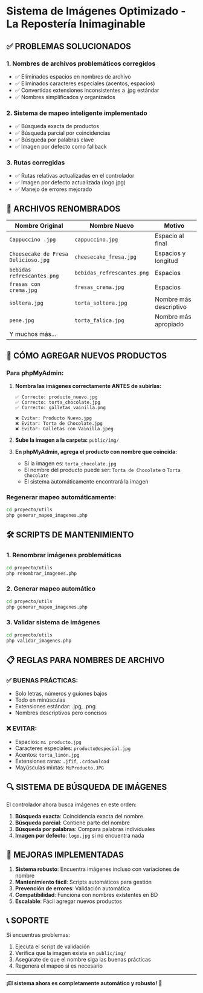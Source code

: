 # Sistema de Imágenes Optimizado - La Repostería Inimaginable

## ✅ PROBLEMAS SOLUCIONADOS

### 1. **Nombres de archivos problemáticos corregidos**
- ✅ Eliminados espacios en nombres de archivo
- ✅ Eliminados caracteres especiales (acentos, espacios)
- ✅ Convertidas extensiones inconsistentes a .jpg estándar
- ✅ Nombres simplificados y organizados

### 2. **Sistema de mapeo inteligente implementado**
- ✅ Búsqueda exacta de productos
- ✅ Búsqueda parcial por coincidencias
- ✅ Búsqueda por palabras clave
- ✅ Imagen por defecto como fallback

### 3. **Rutas corregidas**
- ✅ Rutas relativas actualizadas en el controlador
- ✅ Imagen por defecto actualizada (logo.jpg)
- ✅ Manejo de errores mejorado

## 📁 ARCHIVOS RENOMBRADOS

| Nombre Original | Nombre Nuevo | Motivo |
|----------------|--------------|--------|
| `Cappuccino .jpg` | `cappuccino.jpg` | Espacio al final |
| `Cheesecake de Fresa Delicioso.jpg` | `cheesecake_fresa.jpg` | Espacios y longitud |
| `bebidas refrescantes.png` | `bebidas_refrescantes.png` | Espacios |
| `fresas con crema.jpg` | `fresas_crema.jpg` | Espacios |
| `soltera.jpg` | `torta_soltera.jpg` | Nombre más descriptivo |
| `pene.jpg` | `torta_falica.jpg` | Nombre más apropiado |
| Y muchos más... | | |

## 🔧 CÓMO AGREGAR NUEVOS PRODUCTOS

### Para phpMyAdmin:

1. **Nombra las imágenes correctamente ANTES de subirlas:**
   ```
   ✅ Correcto: producto_nuevo.jpg
   ✅ Correcto: torta_chocolate.jpg
   ✅ Correcto: galletas_vainilla.png
   
   ❌ Evitar: Producto Nuevo.jpg
   ❌ Evitar: Torta de Chocolate.jpg  
   ❌ Evitar: Galletas con Vainilla.jpeg
   ```

2. **Sube la imagen a la carpeta:** `public/img/`

3. **En phpMyAdmin, agrega el producto con nombre que coincida:**
   - Si la imagen es: `torta_chocolate.jpg`
   - El nombre del producto puede ser: `Torta de Chocolate` o `Torta Chocolate`
   - El sistema automáticamente encontrará la imagen

### Regenerar mapeo automáticamente:

```bash
cd proyecto/utils
php generar_mapeo_imagenes.php
```

## 🛠 SCRIPTS DE MANTENIMIENTO

### 1. **Renombrar imágenes problemáticas**
```bash
cd proyecto/utils
php renombrar_imagenes.php
```

### 2. **Generar mapeo automático**
```bash
cd proyecto/utils
php generar_mapeo_imagenes.php
```

### 3. **Validar sistema de imágenes**
```bash
cd proyecto/utils
php validar_imagenes.php
```

## 📋 REGLAS PARA NOMBRES DE ARCHIVO

### ✅ BUENAS PRÁCTICAS:
- Solo letras, números y guiones bajos
- Todo en minúsculas
- Extensiones estándar: .jpg, .png
- Nombres descriptivos pero concisos

### ❌ EVITAR:
- Espacios: `mi producto.jpg`
- Caracteres especiales: `producto@especial.jpg`
- Acentos: `torta_limón.jpg`
- Extensiones raras: `.jfif`, `.crdownload`
- Mayúsculas mixtas: `MiProducto.JPG`

## 🔍 SISTEMA DE BÚSQUEDA DE IMÁGENES

El controlador ahora busca imágenes en este orden:

1. **Búsqueda exacta**: Coincidencia exacta del nombre
2. **Búsqueda parcial**: Contiene parte del nombre
3. **Búsqueda por palabras**: Compara palabras individuales
4. **Imagen por defecto**: `logo.jpg` si no encuentra nada

## 🚀 MEJORAS IMPLEMENTADAS

1. **Sistema robusto**: Encuentra imágenes incluso con variaciones de nombre
2. **Mantenimiento fácil**: Scripts automáticos para gestión
3. **Prevención de errores**: Validación automática
4. **Compatibilidad**: Funciona con nombres existentes en BD
5. **Escalable**: Fácil agregar nuevos productos

## 📞 SOPORTE

Si encuentras problemas:

1. Ejecuta el script de validación
2. Verifica que la imagen exista en `public/img/`
3. Asegúrate de que el nombre siga las buenas prácticas
4. Regenera el mapeo si es necesario

---

**¡El sistema ahora es completamente automático y robusto!** 🎉